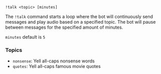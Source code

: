 ```plaintext
!talk <topic> [minutes]
```
The `!talk` command starts a loop where the bot will continuously send messages and play audio based on a specified topic. The bot will pause between messages for the specified amount of minutes.

`minutes` default is `5`
### Topics
- `nonsense`: Yell all-caps nonsense words
- `quotes`: Yell all-caps famous movie quotes